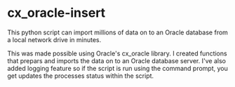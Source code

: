 # cx_oracle-insert
This python script can import millions of data on to an Oracle database from a local network drive in minutes.

This was made possible using Oracle's cx_oracle library. I created functions that prepars and imports the data on to an Oracle database server. I've also added logging feature so if the script is run using the command prompt, you get updates the processes status within the script.
